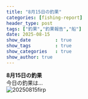```yaml
---
title: "8月15日の釣果"
categories: [fishing-report]
header_type: post
tags: ["釣果","釣果報告","船"]
date: 2025-08-15
show_date         : true
show_tags         : true
show_categories   : true
show_author: true
---
```


**8月15日の釣果**
<br>
今日の釣果は…  
![20250815firp](https://xs572728.xsrv.jp/fishing_site/assets/20250815/1.jpeg "2025/08/15の釣果")
